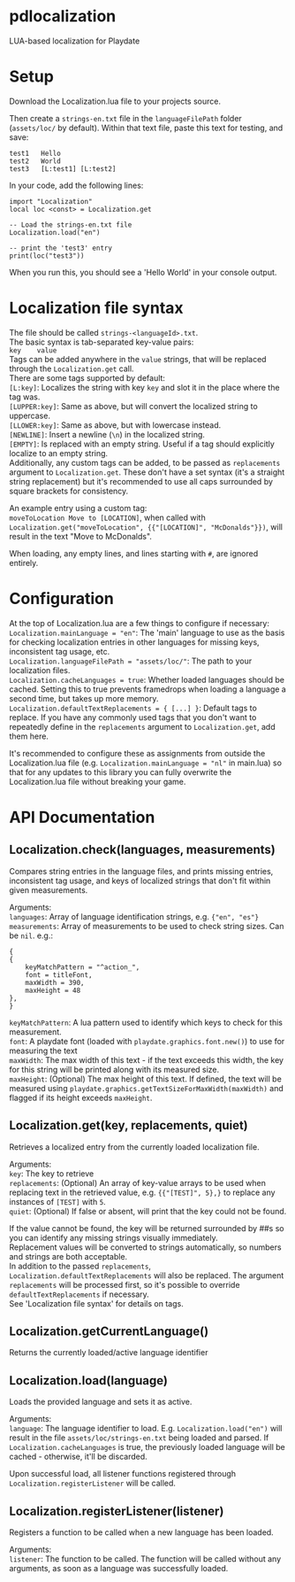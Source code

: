 # pdlocalization
LUA-based localization for Playdate

# Setup
Download the Localization.lua file to your projects source.

Then create a `strings-en.txt` file in the `languageFilePath` folder (`assets/loc/` by default). Within that text file, paste this text for testing, and save:
```
test1	Hello
test2	World
test3	[L:test1] [L:test2]
```

In your code, add the following lines:
```
import "Localization"
local loc <const> = Localization.get

-- Load the strings-en.txt file
Localization.load("en")

-- print the 'test3' entry
print(loc("test3"))
```
When you run this, you should see a 'Hello World' in your console output.

# Localization file syntax
The file should be called `strings-<languageId>.txt`.  
The basic syntax is tab-separated key-value pairs:  
`key	value`  
Tags can be added anywhere in the `value` strings, that will be replaced through the `Localization.get` call.  
There are some tags supported by default:  
`[L:key]`: Localizes the string with key `key` and slot it in the place where the tag was.  
`[LUPPER:key]`: Same as above, but will convert the localized string to uppercase.  
`[LLOWER:key]`: Same as above, but with lowercase instead.  
`[NEWLINE]`: Insert a newline (`\n`) in the localized string.  
`[EMPTY]`: Is replaced with an empty string. Useful if a tag should explicitly localize to an empty string.  
Additionally, any custom tags can be added, to be passed as `replacements` argument to `Localization.get`. These don't have a set syntax (it's a straight string replacement) but it's recommended to use all caps surrounded by square brackets for consistency.

An example entry using a custom tag:  
`moveToLocation	Move to [LOCATION]`, when called with `Localization.get("moveToLocation", {{"[LOCATION]", "McDonalds"}})`, will result in the text "Move to McDonalds".

When loading, any empty lines, and lines starting with `#`, are ignored entirely.

# Configuration
At the top of Localization.lua are a few things to configure if necessary:  
`Localization.mainLanguage = "en"`: The 'main' language to use as the basis for checking localization entries in other languages for missing keys, inconsistent tag usage, etc.  
`Localization.languageFilePath = "assets/loc/"`: The path to your localization files.  
`Localization.cacheLanguages = true`: Whether loaded languages should be cached. Setting this to true prevents framedrops when loading a language a second time, but takes up more memory.  
`Localization.defaultTextReplacements = { [...] }`: Default tags to replace. If you have any commonly used tags that you don't want to repeatedly define in the `replacements` argument to `Localization.get`, add them here.  

It's recommended to configure these as assignments from outside the Localization.lua file (e.g. `Localization.mainLanguage = "nl"` in main.lua) so that for any updates to this library you can fully overwrite the Localization.lua file without breaking your game.

# API Documentation

## Localization.check(languages, measurements)
Compares string entries in the language files, and prints missing entries, inconsistent tag usage, and keys of localized strings that don't fit within given measurements.

Arguments:  
`languages`: Array of language identification strings, e.g. `{"en", "es"}`  
`measurements`: Array of measurements to be used to check string sizes. Can be `nil`. e.g.:
```
{
{
	keyMatchPattern = "^action_",
	font = titleFont,
	maxWidth = 390,
	maxHeight = 48
},
}
```
`keyMatchPattern`: A lua pattern used to identify which keys to check for this measurement.  
`font`: A playdate font (loaded with `playdate.graphics.font.new()`) to use for measuring the text  
`maxWidth`: The max width of this text - if the text exceeds this width, the key for this string will be printed along with its measured size.  
`maxHeight`: (Optional) The max height of this text. If defined, the text will be measured using `playdate.graphics.getTextSizeForMaxWidth(maxWidth)` and flagged if its height exceeds `maxHeight`.  

## Localization.get(key, replacements, quiet)
Retrieves a localized entry from the currently loaded localization file.

Arguments:  
`key`: The key to retrieve  
`replacements`: (Optional) An array of key-value arrays to be used when replacing text in the retrieved value, e.g. `{{"[TEST]", 5},}` to replace any instances of `[TEST]` with `5`.  
`quiet`: (Optional) If false or absent, will print that the key could not be found.

If the value cannot be found, the key will be returned surrounded by ##s so you can identify any missing strings visually immediately.  
Replacement values will be converted to strings automatically, so numbers and strings are both acceptable.  
In addition to the passed `replacements`, `Localization.defaultTextReplacements` will also be replaced. The argument `replacements` will be processed first, so it's possible to override `defaultTextReplacements` if necessary.  
See 'Localization file syntax' for details on tags.

## Localization.getCurrentLanguage()
Returns the currently loaded/active language identifier

## Localization.load(language)
Loads the provided language and sets it as active.

Arguments:  
`language`: The language identifier to load. E.g. `Localization.load("en")` will result in the file `assets/loc/strings-en.txt` being loaded and parsed. If `Localization.cacheLanguages` is true, the previously loaded language will be cached - otherwise, it'll be discarded.

Upon successful load, all listener functions registered through `Localization.registerListener` will be called.

## Localization.registerListener(listener)
Registers a function to be called when a new language has been loaded.

Arguments:  
`listener`: The function to be called. The function will be called without any arguments, as soon as a language was successfully loaded.
